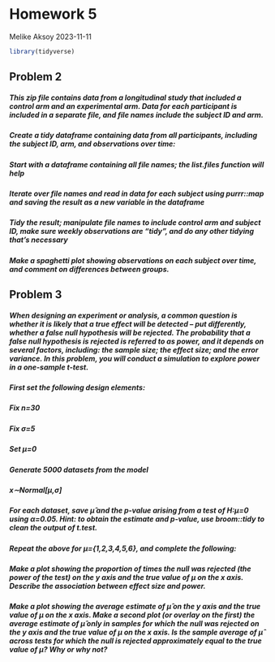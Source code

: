 Homework 5
================
Melike Aksoy
2023-11-11

``` r
library(tidyverse)
```

## Problem 2

##### This zip file contains data from a longitudinal study that included a control arm and an experimental arm. Data for each participant is included in a separate file, and file names include the subject ID and arm.

##### Create a tidy dataframe containing data from all participants, including the subject ID, arm, and observations over time:

##### Start with a dataframe containing all file names; the list.files function will help

##### Iterate over file names and read in data for each subject using purrr::map and saving the result as a new variable in the dataframe

##### Tidy the result; manipulate file names to include control arm and subject ID, make sure weekly observations are “tidy”, and do any other tidying that’s necessary

##### Make a spaghetti plot showing observations on each subject over time, and comment on differences between groups.

## Problem 3

##### When designing an experiment or analysis, a common question is whether it is likely that a true effect will be detected – put differently, whether a false null hypothesis will be rejected. The probability that a false null hypothesis is rejected is referred to as power, and it depends on several factors, including: the sample size; the effect size; and the error variance. In this problem, you will conduct a simulation to explore power in a one-sample t-test.

##### First set the following design elements:

##### Fix n=30

##### Fix σ=5

##### Set μ=0

##### Generate 5000 datasets from the model

##### x∼Normal\[μ,σ\]

##### For each dataset, save μ̂ and the p-value arising from a test of H:μ=0 using α=0.05. Hint: to obtain the estimate and p-value, use broom::tidy to clean the output of t.test.

##### Repeat the above for μ={1,2,3,4,5,6}, and complete the following:

##### Make a plot showing the proportion of times the null was rejected (the power of the test) on the y axis and the true value of μ on the x axis. Describe the association between effect size and power.

##### Make a plot showing the average estimate of μ̂ on the y axis and the true value of μ on the x axis. Make a second plot (or overlay on the first) the average estimate of μ̂ only in samples for which the null was rejected on the y axis and the true value of μ on the x axis. Is the sample average of μ̂ across tests for which the null is rejected approximately equal to the true value of μ? Why or why not?
